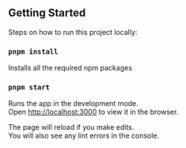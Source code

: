 ## Getting Started

Steps on how to run this project locally:

### `pnpm install`

Installs all the required npm packages

### `pnpm start`

Runs the app in the development mode.\
Open [http://localhost:3000](http://localhost:3000) to view it in the browser.

The page will reload if you make edits.\
You will also see any lint errors in the console.
